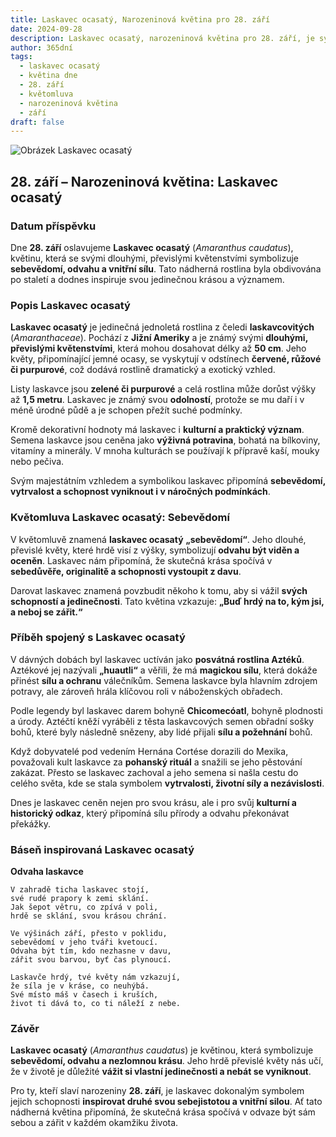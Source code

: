 ```yaml
---
title: Laskavec ocasatý, Narozeninová květina pro 28. září
date: 2024-09-28
description: Laskavec ocasatý, narozeninová květina pro 28. září, je symbolem Sebevědomí. Objevte její jedinečný význam, fascinující příběhy a poezii, která oslavuje její krásu.
author: 365dní
tags:
  - laskavec ocasatý
  - květina dne
  - 28. září
  - květomluva
  - narozeninová květina
  - září
draft: false
---
```


![Obrázek Laskavec ocasatý](https://cdn.pixabay.com/photo/2017/09/20/19/42/foxtail-2769772_1280.jpg#center)


## 28. září – Narozeninová květina: Laskavec ocasatý

### Datum příspěvku

Dne **28. září** oslavujeme **Laskavec ocasatý** (_Amaranthus caudatus_), květinu, která se svými dlouhými, převislými květenstvími symbolizuje **sebevědomí, odvahu a vnitřní sílu**. Tato nádherná rostlina byla obdivována po staletí a dodnes inspiruje svou jedinečnou krásou a významem.

### Popis Laskavec ocasatý

**Laskavec ocasatý** je jedinečná jednoletá rostlina z čeledi **laskavcovitých** (_Amaranthaceae_). Pochází z **Jižní Ameriky** a je známý svými **dlouhými, převislými květenstvími**, která mohou dosahovat délky až **50 cm**. Jeho květy, připomínající jemné ocasy, se vyskytují v odstínech **červené, růžové či purpurové**, což dodává rostlině dramatický a exotický vzhled.

Listy laskavce jsou **zelené či purpurové** a celá rostlina může dorůst výšky až **1,5 metru**. Laskavec je známý svou **odolností**, protože se mu daří i v méně úrodné půdě a je schopen přežít suché podmínky.

Kromě dekorativní hodnoty má laskavec i **kulturní a praktický význam**. Semena laskavce jsou ceněna jako **výživná potravina**, bohatá na bílkoviny, vitamíny a minerály. V mnoha kulturách se používají k přípravě kaší, mouky nebo pečiva.

Svým majestátním vzhledem a symbolikou laskavec připomíná **sebevědomí, vytrvalost a schopnost vyniknout i v náročných podmínkách**.

### Květomluva Laskavec ocasatý: Sebevědomí

V květomluvě znamená **laskavec ocasatý** **„sebevědomí“**. Jeho dlouhé, převislé květy, které hrdě visí z výšky, symbolizují **odvahu být viděn a oceněn**. Laskavec nám připomíná, že skutečná krása spočívá v **sebedůvěře, originalitě a schopnosti vystoupit z davu**.

Darovat laskavec znamená povzbudit někoho k tomu, aby si vážil **svých schopností a jedinečnosti**. Tato květina vzkazuje: **„Buď hrdý na to, kým jsi, a neboj se zářit.“**

### Příběh spojený s Laskavec ocasatý

V dávných dobách byl laskavec uctíván jako **posvátná rostlina Aztéků**. Aztékové jej nazývali **„huautli“** a věřili, že má **magickou sílu**, která dokáže přinést **sílu a ochranu** válečníkům. Semena laskavce byla hlavním zdrojem potravy, ale zároveň hrála klíčovou roli v náboženských obřadech.

Podle legendy byl laskavec darem bohyně **Chicomecóatl**, bohyně plodnosti a úrody. Aztéčtí kněží vyráběli z těsta laskavcových semen obřadní sošky bohů, které byly následně snězeny, aby lidé přijali **sílu a požehnání** bohů.

Když dobyvatelé pod vedením Hernána Cortése dorazili do Mexika, považovali kult laskavce za **pohanský rituál** a snažili se jeho pěstování zakázat. Přesto se laskavec zachoval a jeho semena si našla cestu do celého světa, kde se stala symbolem **vytrvalosti, životní síly a nezávislosti**.

Dnes je laskavec ceněn nejen pro svou krásu, ale i pro svůj **kulturní a historický odkaz**, který připomíná sílu přírody a odvahu překonávat překážky.

### Báseň inspirovaná Laskavec ocasatý

**Odvaha laskavce**

```
V zahradě ticha laskavec stojí,  
své rudé prapory k zemi sklání.  
Jak šepot větru, co zpívá v poli,  
hrdě se sklání, svou krásou chrání.  

Ve výšinách září, přesto v poklidu,  
sebevědomí v jeho tváři kvetoucí.  
Odvaha být tím, kdo nezhasne v davu,  
zářit svou barvou, byť čas plynoucí.  

Laskavče hrdý, tvé květy nám vzkazují,  
že síla je v kráse, co neuhýbá.  
Své místo máš v časech i kruších,  
život ti dává to, co ti náleží z nebe.  
```

### Závěr

**Laskavec ocasatý** (_Amaranthus caudatus_) je květinou, která symbolizuje **sebevědomí, odvahu a nezlomnou krásu**. Jeho hrdě převislé květy nás učí, že v životě je důležité **vážit si vlastní jedinečnosti a nebát se vyniknout**.

Pro ty, kteří slaví narozeniny **28. září**, je laskavec dokonalým symbolem jejich schopnosti **inspirovat druhé svou sebejistotou a vnitřní silou**. Ať tato nádherná květina připomíná, že skutečná krása spočívá v odvaze být sám sebou a zářit v každém okamžiku života.